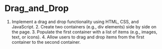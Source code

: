 # Drag_and_Drop
1. Implement a drag and drop functionality using HTML, CSS, and JavaScript. 2. Create two containers (e.g., div elements) side by side on the page. 3. Populate the first container with a list of items (e.g., images, text, or icons). 4. Allow users to drag and drop items from the first container to the second container.
